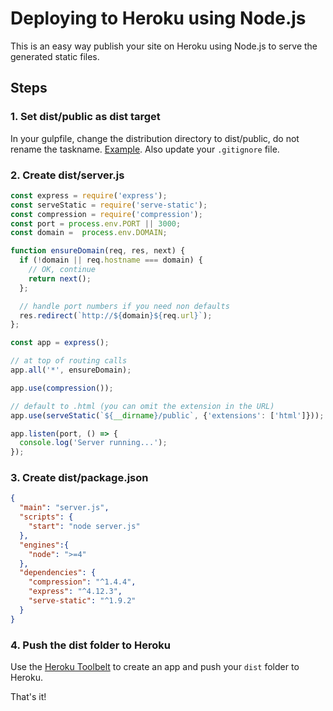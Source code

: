 # Deploying to Heroku using Node.js

This is an easy way publish your site on Heroku using Node.js to serve the generated static files.

## Steps

### 1. Set dist/public as dist target

In your gulpfile, change the distribution directory to dist/public, do not rename the taskname. [Example](https://gist.github.com/gaboesquivel/b71d153475141a8f1c61). Also update your `.gitignore` file.

### 2. Create dist/server.js

```js
const express = require('express');
const serveStatic = require('serve-static');
const compression = require('compression');
const port = process.env.PORT || 3000;
const domain =  process.env.DOMAIN;

function ensureDomain(req, res, next) {
  if (!domain || req.hostname === domain) {
    // OK, continue
    return next();
  };

  // handle port numbers if you need non defaults
  res.redirect(`http://${domain}${req.url}`);
};

const app = express();

// at top of routing calls
app.all('*', ensureDomain);

app.use(compression());

// default to .html (you can omit the extension in the URL)
app.use(serveStatic(`${__dirname}/public`, {'extensions': ['html']}));

app.listen(port, () => {
  console.log('Server running...');
});
```

### 3. Create dist/package.json

```json
{
  "main": "server.js",
  "scripts": {
    "start": "node server.js"
  },
  "engines":{
    "node": ">=4"
  },
  "dependencies": {
    "compression": "^1.4.4",
    "express": "^4.12.3",
    "serve-static": "^1.9.2"
  }
}
```

### 4. Push the dist folder to Heroku

Use the [Heroku Toolbelt](https://github.com/heroku/heroku) to create an app and push your `dist` folder to Heroku.

That's it!
